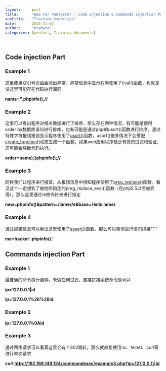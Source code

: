 ```yaml
---
layout:     post
title:      "Web For Pentester - Code injection & Commands injection Part Tips"
subtitle:   "Training exercises"
date:       2016-11-02
author:     "Urahara"
categories: [pentest, Training documents]

---
```




## Code injection Part 

### Example 1

这里使用双引号页面会抛出异常，异常信息中显示程序使用了eval()函数，也就是说这里可能存在代码执行漏洞

**name=".phpinfo();//**

### Example 2

这里可以看出程序对相关数据进行了排序，那么存在两种情况，有可能是使用order by数据库语句进行排序，也有可能是通过php的usort()函数进行排序，通过特殊字符报错报错显示程序使用了[usort()](http://php.net/manual/zh/function.usort.php)函数，usort()很多情况下会搭配[create_function()](http://php.net/manual/zh/function.create-function.php)动态生成一个函数，如果web应用程序缺乏有效的过滤和验证,这可能会导致代码执行。

**order=name);}phpinfo();//**

### Example 3

同样我们让程序进行报错，从报错信息中得知程序使用了[preg_replace()](http://php.net/manual/zh/function.preg-replace.php)函数，看见这个一定想到了被他所指定的preg_replace_eval()函数（在php5.5以后被弃用），那么这里通过/e修饰符来进行指定

**new=phpinfo()&pattern=/lamer/e&base=Hello lamer**

### Example 4

通过报错信息可以看出这里使用了[assert()](http://php.net/manual/zh/function.assert.php)函数，那么可以猜测进行语句拼接“‘.'”

**me=hacker'.phpinfo().'**

## Commands injection Part

### Example 1

最普通的命令执行漏洞，未做任何过滤，直接拼接系统命令就可以

**ip=127.0.0.1\|id**

**ip=127.0.0.1%26%26id**

### Example 2

**ip=127.0.0.1%0Aid**

### Example 3

通过网络请求可以看着这里会有个302跳转，那么就直接使用nc、telnet、curl等进行单次请求

**curl http://192.168.149.134/commandexec/example3.php?ip=127.0.0.1\|id**